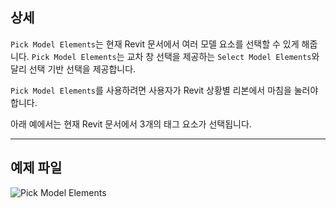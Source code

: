 ## 상세
`Pick Model Elements`는 현재 Revit 문서에서 여러 모델 요소를 선택할 수 있게 해줍니다. `Pick Model Elements`는 교차 창 선택을 제공하는 `Select Model Elements`와 달리 선택 기반 선택을 제공합니다.

`Pick Model Elements`를 사용하려면 사용자가 Revit 상황별 리본에서 마침을 눌러야 합니다.

아래 예에서는 현재 Revit 문서에서 3개의 태그 요소가 선택됩니다.
___
## 예제 파일

![Pick Model Elements](./Dynamo.Nodes.DSModelElementMultipleSelection_img.jpg)
